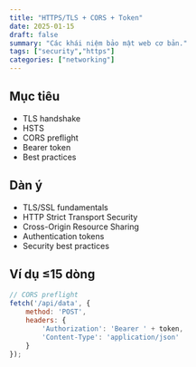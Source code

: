```yaml
---
title: "HTTPS/TLS + CORS + Token"
date: 2025-01-15
draft: false
summary: "Các khái niệm bảo mật web cơ bản."
tags: ["security","https"]
categories: ["networking"]
---
```


## Mục tiêu
- TLS handshake
- HSTS
- CORS preflight
- Bearer token
- Best practices

## Dàn ý
- TLS/SSL fundamentals
- HTTP Strict Transport Security
- Cross-Origin Resource Sharing
- Authentication tokens
- Security best practices

## Ví dụ ≤15 dòng
```javascript
// CORS preflight
fetch('/api/data', {
    method: 'POST',
    headers: {
        'Authorization': 'Bearer ' + token,
        'Content-Type': 'application/json'
    }
});
```
